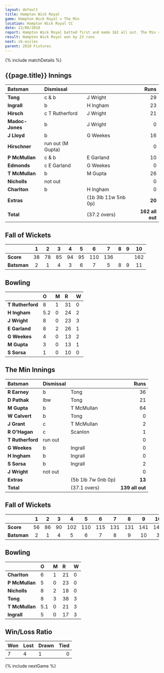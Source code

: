 ```yaml
---
layout: default
title: Hampton Wick Royal
game: Hampton Wick Royal v The Min
location: Hampton Wick Royal CC
date: 22/08/2010
report: Hampton Wick Royal batted first and made 162 all out. The Min replied with 141 all out
result: Hampton Wick Royal won by 23 runs
next: sb-exiles
parent: 2010 Fixtures
---
```


{% include matchDetails %}

## {{page.title}} Innings

| Batsman | Dismissal |  | Runs |
|:---|:---|---|---:|
| **Tong** | c & b | J Wright | 29 |
| **Ingrall** | b | H Ingham | 23 |
| **Hirsch** | c T Rutherford | J Wright | 21 |
| **Madoc-Jones** | b | J Wright | 0 |
| **J Lloyd** | b | G Weekes | 16 |
| **Hirschner** | run out (M Gupta) |  | 0 |
| **P McMullan** | c & b | E Garland | 10 |
| **Edmonds** | c  E Garland | G Weekes | 0 |
| **T McMullan** | b | M Gupta | 26 |
| **Nicholls** | not out |  | 0 |
| **Charlton** | b | H Ingham | 0 |
| **Extras** | | (1b 3lb 11w 5nb 0p) | **20** |
| **Total** | | (37.2 overs) | **162 all out** |

## Fall of Wickets

| | 1 | 2 | 3 | 4 | 5 | 6 | 7 | 8 | 9 | 10 |
|---|:---:|:---:|:---:|:---:|:---:|:---:|:---:|:---:|:---:|:---:|
| **Score** | 38 | 78 | 85 | 94 | 95 | 110 | 136 |  |  | 162 |
| **Batsman** | 2 | 1 | 4 | 3 | 6 | 7 | 5 | 8 | 9 | 11 |

## Bowling

| | O | M | R | W |
|---|:---|:---|:---|:---|
| **T Rutherford** | 8 | 1 | 31 | 0 |
| **H Ingham** | 5.2 | 0 | 24 | 2 |
| **J Wright** | 8 | 0 | 23 | 3 |
| **E Garland** | 8 | 2 | 26 | 1 |
| **G Weekes** | 4 | 0 | 13 | 2 |
| **M Gupta** | 3 | 0 | 13 | 1 |
| **S Sorsa** | 1 | 0 | 10 | 0 |

## The Min Innings

| Batsman | Dismissal |  | Runs |
|:---|:---|---|---:|
| **R Earney** | b | Tong | 36 |
| **D Pathak** | lbw | Tong | 21 |
| **M Gupta** | b | T McMullan | 64 |
| **W Calvert** | b | Tong | 0 |
| **J Grant** | c | T McMullan | 2 |
| **R O'Hagan** | c | Scanlon | 1 |
| **T Rutherford** | run out |  | 0 |
| **G Weekes** | b | Ingrall | 0 |
| **H Ingham** | b | Ingrall | 0 |
| **S Sorsa** | b | Ingrall | 2 |
| **J Wright** | not out |  | 0  |
| **Extras** | | (5b 1lb 7w 0nb 0p) | **13** |
| **Total** | | (37.1 overs) | **139 all out** |

## Fall of Wickets

| | 1 | 2 | 3 | 4 | 5 | 6 | 7 | 8 | 9 | 10 |
|---|:---:|:---:|:---:|:---:|:---:|:---:|:---:|:---:|:---:|:---:|
| **Score** | 56 | 86 | 90 | 102 | 110 | 115 | 131 | 131 | 141 | 141 |
| **Batsman** | 2 | 1 | 4 | 5 | 6 | 7 | 8 | 9 | 10 | 3 |

## Bowling

| | O | M | R | W |
|---|:---|:---|:---|:---|
| **Charlton** | 6 | 1 | 21 | 0 |
| **P McMullan** | 5 | 0 | 23 | 0 |
| **Nicholls** | 8 | 2 | 18 | 0 |
| **Tong** | 8 | 3 | 38 | 3 |
| **T McMullan** | 5.1 | 0 | 21 | 3 |
| **Ingrall** | 5 | 0 | 17 | 3 |

## Win/Loss Ratio

| Won | Lost | Drawn | Tied |
|:---|:---|:---|---:|
| 7 | 4 | 1 | 0 |

{% include nextGame %}